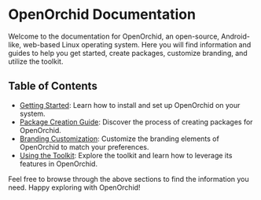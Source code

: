 # OpenOrchid Documentation

Welcome to the documentation for OpenOrchid, an open-source, Android-like, web-based Linux operating system. Here you will find information and guides to help you get started, create packages, customize branding, and utilize the toolkit.

## Table of Contents

- [Getting Started](./getting_started.md): Learn how to install and set up OpenOrchid on your system.
- [Package Creation Guide](./package.md): Discover the process of creating packages for OpenOrchid.
- [Branding Customization](./branding.md): Customize the branding elements of OpenOrchid to match your preferences.
- [Using the Toolkit](./toolkit.md): Explore the toolkit and learn how to leverage its features in OpenOrchid.

Feel free to browse through the above sections to find the information you need. Happy exploring with OpenOrchid!
